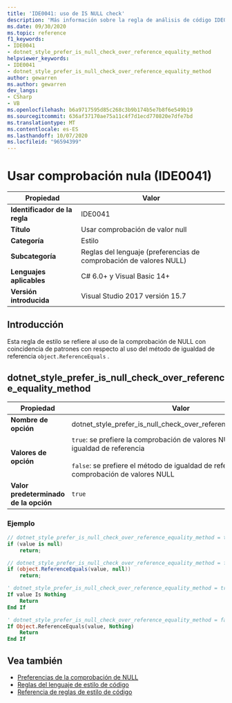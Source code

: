 ```yaml
---
title: 'IDE0041: uso de IS NULL check'
description: 'Más información sobre la regla de análisis de código IDE0041: Use is null check'
ms.date: 09/30/2020
ms.topic: reference
f1_keywords:
- IDE0041
- dotnet_style_prefer_is_null_check_over_reference_equality_method
helpviewer_keywords:
- IDE0041
- dotnet_style_prefer_is_null_check_over_reference_equality_method
author: gewarren
ms.author: gewarren
dev_langs:
- CSharp
- VB
ms.openlocfilehash: b6a9717595d85c268c3b9b174b5e7b8f6e549b19
ms.sourcegitcommit: 636af37170ae75a11c4f7d1ecd770820e7dfe7bd
ms.translationtype: MT
ms.contentlocale: es-ES
ms.lasthandoff: 10/07/2020
ms.locfileid: "96594399"
---
```

# <a name="use-is-null-check-ide0041"></a>Usar comprobación nula (IDE0041)

|Propiedad|Valor|
|-|-|
| **Identificador de la regla** | IDE0041 |
| **Título** | Usar comprobación de valor null |
| **Categoría** | Estilo |
| **Subcategoría** | Reglas del lenguaje (preferencias de comprobación de valores NULL) |
| **Lenguajes aplicables** | C# 6.0+ y Visual Basic 14+ |
| **Versión introducida** | Visual Studio 2017 versión 15.7 |

## <a name="overview"></a>Introducción

Esta regla de estilo se refiere al uso de la comprobación de NULL con coincidencia de patrones con respecto al uso del método de igualdad de referencia `object.ReferenceEquals` .

## <a name="dotnet_style_prefer_is_null_check_over_reference_equality_method"></a>dotnet_style_prefer_is_null_check_over_reference_equality_method

|Propiedad|Valor|
|-|-|
| **Nombre de opción** | dotnet_style_prefer_is_null_check_over_reference_equality_method
| **Valores de opción** | `true`: se prefiere la comprobación de valores NULL al método de igualdad de referencia<br /><br />`false`: se prefiere el método de igualdad de referencia a la comprobación de valores NULL |
| **Valor predeterminado de la opción** | `true` |

### <a name="example"></a>Ejemplo

```csharp
// dotnet_style_prefer_is_null_check_over_reference_equality_method = true
if (value is null)
    return;

// dotnet_style_prefer_is_null_check_over_reference_equality_method = false
if (object.ReferenceEquals(value, null))
    return;
```

```vb
' dotnet_style_prefer_is_null_check_over_reference_equality_method = true
If value Is Nothing
    Return
End If

' dotnet_style_prefer_is_null_check_over_reference_equality_method = false
If Object.ReferenceEquals(value, Nothing)
    Return
End If
```

## <a name="see-also"></a>Vea también

- [Preferencias de la comprobación de NULL](null-checking-preferences.md)
- [Reglas del lenguaje de estilo de código](language-rules.md)
- [Referencia de reglas de estilo de código](index.md)
